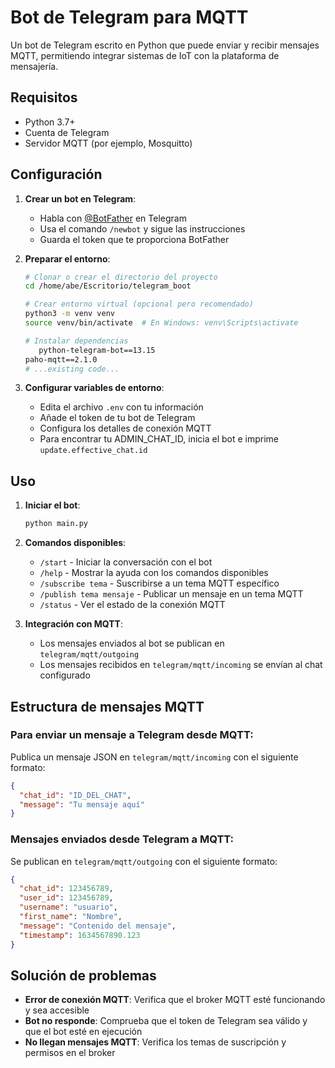 # Bot de Telegram para MQTT

Un bot de Telegram escrito en Python que puede enviar y recibir mensajes MQTT, permitiendo integrar sistemas de IoT con la plataforma de mensajería.

## Requisitos

- Python 3.7+
- Cuenta de Telegram
- Servidor MQTT (por ejemplo, Mosquitto)

## Configuración

1. **Crear un bot en Telegram**:
   - Habla con [@BotFather](https://t.me/BotFather) en Telegram
   - Usa el comando `/newbot` y sigue las instrucciones
   - Guarda el token que te proporciona BotFather

2. **Preparar el entorno**:
   ```bash
   # Clonar o crear el directorio del proyecto
   cd /home/abe/Escritorio/telegram_boot

   # Crear entorno virtual (opcional pero recomendado)
   python3 -m venv venv
   source venv/bin/activate  # En Windows: venv\Scripts\activate

   # Instalar dependencias
      python-telegram-bot==13.15
   paho-mqtt==2.1.0
   # ...existing code...
   ```

3. **Configurar variables de entorno**:
   - Edita el archivo `.env` con tu información
   - Añade el token de tu bot de Telegram
   - Configura los detalles de conexión MQTT
   - Para encontrar tu ADMIN_CHAT_ID, inicia el bot e imprime `update.effective_chat.id`

## Uso

1. **Iniciar el bot**:
   ```bash
   python main.py
   ```

2. **Comandos disponibles**:
   - `/start` - Iniciar la conversación con el bot
   - `/help` - Mostrar la ayuda con los comandos disponibles
   - `/subscribe tema` - Suscribirse a un tema MQTT específico
   - `/publish tema mensaje` - Publicar un mensaje en un tema MQTT
   - `/status` - Ver el estado de la conexión MQTT

3. **Integración con MQTT**:
   - Los mensajes enviados al bot se publican en `telegram/mqtt/outgoing`
   - Los mensajes recibidos en `telegram/mqtt/incoming` se envían al chat configurado

## Estructura de mensajes MQTT

### Para enviar un mensaje a Telegram desde MQTT:

Publica un mensaje JSON en `telegram/mqtt/incoming` con el siguiente formato:
```json
{
  "chat_id": "ID_DEL_CHAT",
  "message": "Tu mensaje aquí"
}
```

### Mensajes enviados desde Telegram a MQTT:

Se publican en `telegram/mqtt/outgoing` con el siguiente formato:
```json
{
  "chat_id": 123456789,
  "user_id": 123456789,
  "username": "usuario",
  "first_name": "Nombre",
  "message": "Contenido del mensaje",
  "timestamp": 1634567890.123
}
```

## Solución de problemas

- **Error de conexión MQTT**: Verifica que el broker MQTT esté funcionando y sea accesible
- **Bot no responde**: Comprueba que el token de Telegram sea válido y que el bot esté en ejecución
- **No llegan mensajes MQTT**: Verifica los temas de suscripción y permisos en el broker
